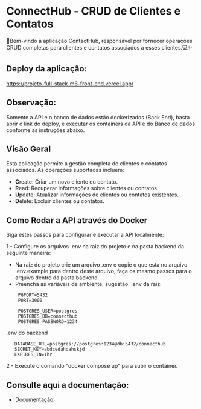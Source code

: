 # ConnectHub - CRUD de Clientes e Contatos

🚀Bem-vindo à aplicação ContactHub, responsável por fornecer operações CRUD completas para clientes e contatos associados a esses clientes.💻✨

## Deploy da aplicação:
https://projeto-full-stack-m6-front-end.vercel.app/

## Observação:
Somente a API e o banco de dados estão dockerizados (Back End), basta abrir o link do deploy, e executar os containers da API e do Banco de dados conforme as instruções abaixo.

## Visão Geral

Esta aplicação permite a gestão completa de clientes e contatos associados. As operações suportadas incluem:

- **C**reate: Criar um novo cliente ou contato.
- **R**ead: Recuperar informações sobre clientes ou contatos.
- **U**pdate: Atualizar informações de clientes ou contatos existentes.
- **D**elete: Excluir clientes ou contatos.

## Como Rodar a API através do Docker

Siga estes passos para configurar e executar a API localmente:

1 - Configure os arquivos .env na raiz do projeto e na pasta backend da seguinte maneira:
 - Na raiz do projeto crie um arquivo .env e copie o que esta no arquivo .env.example para dentro deste arquivo, faça os mesmo passos para o arquivo dentro da pasta backend
 - Preencha as variáveis de ambiente, sugestão:
 .env da raiz:
     ```
      PGPORT=5432
      PORT=3000

      POSTGRES_USER=postgres
      POSTGRES_DB=connecthub
      POSTGRES_PASSWORD=1234

.env do backend
   ```
      DATABASE_URL=postgres://postgres:1234@db:5432/connecthub
      SECRET_KEY=abdcedahdahskjd
      EXPIRES_IN=1hr
  ```
2 - Execute o comando "docker compose up" para subir o container.

## Consulte aqui a documentação:
- [Documentação](https://api-doc-nu.vercel.app/)
